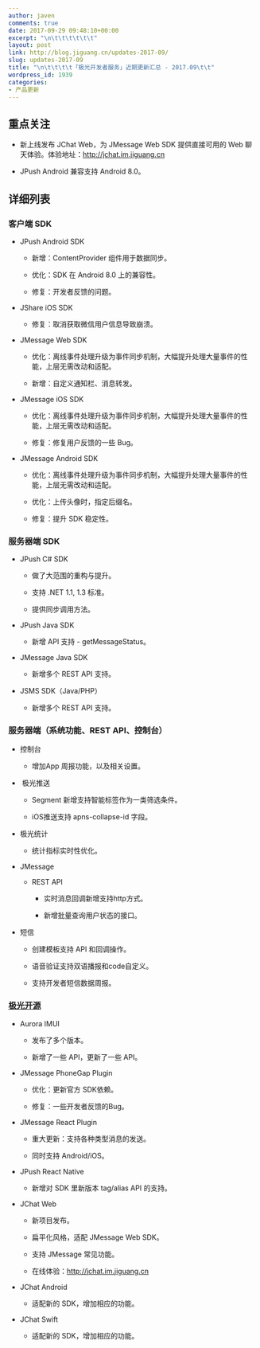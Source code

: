 ```yaml
---
author: javen
comments: true
date: 2017-09-29 09:48:10+00:00
excerpt: "\n\t\t\t\t\t\t"
layout: post
link: http://blog.jiguang.cn/updates-2017-09/
slug: updates-2017-09
title: "\n\t\t\t\t「极光开发者服务」近期更新汇总 - 2017.09\t\t"
wordpress_id: 1939
categories:
- 产品更新
---
```



				

## 重点关注





	
  * 新上线发布 JChat Web，为 JMessage Web SDK 提供直接可用的 Web 聊天体验。体验地址：http://jchat.im.jiguang.cn

	
  * JPush Android 兼容支持 Android 8.0。




## 详细列表




### 客户端 SDK





	
  * JPush Android SDK

	
    * 新增：ContentProvider 组件用于数据同步。

	
    * 优化：SDK 在 Android 8.0 上的兼容性。

	
    * 修复：开发者反馈的问题。




	
  * JShare iOS SDK

	
    * 修复：取消获取微信用户信息导致崩溃。




	
  * JMessage Web SDK

	
    * 优化：离线事件处理升级为事件同步机制，大幅提升处理大量事件的性能，上层无需改动和适配。

	
    * 新增：自定义通知栏、消息转发。




	
  * JMessage iOS SDK

	
    * 优化：离线事件处理升级为事件同步机制，大幅提升处理大量事件的性能，上层无需改动和适配。

	
    * 修复：修复用户反馈的一些 Bug。




	
  * JMessage Android SDK

	
    * 优化：离线事件处理升级为事件同步机制，大幅提升处理大量事件的性能，上层无需改动和适配。

	
    * 优化：上传头像时，指定后缀名。

	
    * 修复：提升 SDK 稳定性。







### 服务器端 SDK





	
  * JPush C# SDK

	
    * 做了大范围的重构与提升。

	
    * 支持 .NET 1.1, 1.3 标准。

	
    * 提供同步调用方法。




	
  * JPush Java SDK

	
    * 新增 API 支持 - getMessageStatus。




	
  * JMessage Java SDK

	
    * 新增多个 REST API 支持。




	
  * JSMS SDK（Java/PHP）

	
    * 新增多个 REST API 支持。







### 服务器端（系统功能、REST API、控制台）





	
  * 控制台

	
    * 增加App 周报功能，以及相关设置。




	
  *  极光推送

	
    * Segment 新增支持智能标签作为一类筛选条件。

	
    * iOS推送支持 apns-collapse-id 字段。




	
  * 极光统计

	
    * 统计指标实时性优化。




	
  * JMessage

	
    * REST API

	
      * 实时消息回调新增支持http方式。

	
      * 新增批量查询用户状态的接口。







	
  * 短信

	
    * 创建模板支持 API 和回调操作。

	
    * 语音验证支持双语播报和code自定义。

	
    * 支持开发者短信数据周报。







### [极光开源](http://github.com/jpush)





	
  * Aurora IMUI

	
    * 发布了多个版本。

	
    * 新增了一些 API，更新了一些 API。




	
  * JMessage PhoneGap Plugin

	
    * 优化：更新官方 SDK依赖。

	
    * 修复：一些开发者反馈的Bug。




	
  * JMessage React Plugin

	
    * 重大更新：支持各种类型消息的发送。

	
    * 同时支持 Android/iOS。




	
  * JPush React Native

	
    * 新增对 SDK 里新版本 tag/alias API 的支持。




	
  * JChat Web

	
    * 新项目发布。

	
    * 扁平化风格，适配 JMessage Web SDK。

	
    * 支持 JMessage 常见功能。

	
    * 在线体验：http://jchat.im.jiguang.cn




	
  * JChat Android

	
    * 适配新的 SDK，增加相应的功能。




	
  * JChat Swift

	
    * 适配新的 SDK，增加相应的功能。




		
